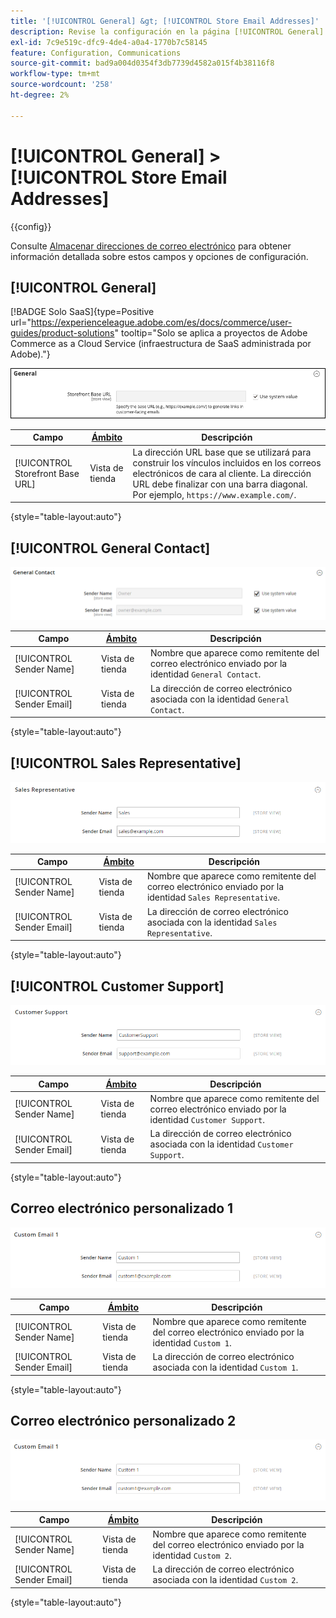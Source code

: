 ```yaml
---
title: '[!UICONTROL General] &gt; [!UICONTROL Store Email Addresses]'
description: Revise la configuración en la página [!UICONTROL General] &gt; [!UICONTROL Store Email Addresses] del administrador de Commerce.
exl-id: 7c9e519c-dfc9-4de4-a0a4-1770b7c58145
feature: Configuration, Communications
source-git-commit: bad9a004d0354f3db7739d4582a015f4b38116f8
workflow-type: tm+mt
source-wordcount: '258'
ht-degree: 2%

---
```


# [!UICONTROL General] > [!UICONTROL Store Email Addresses]

{{config}}

Consulte [Almacenar direcciones de correo electrónico](../../getting-started/store-details.md#store-email-addresses) para obtener información detallada sobre estos campos y opciones de configuración.

## [!UICONTROL General]

[!BADGE Solo SaaS]{type=Positive url="https://experienceleague.adobe.com/es/docs/commerce/user-guides/product-solutions" tooltip="Solo se aplica a proyectos de Adobe Commerce as a Cloud Service (infraestructura de SaaS administrada por Adobe)."}

![Almacenar direcciones de correo electrónico > Contacto general](./assets/store-email-addresses-general-general.png)<!-- zoom -->

| Campo | [Ámbito](../../getting-started/websites-stores-views.md#scope-settings) | Descripción |
|--- |--- |--- |
| [!UICONTROL Storefront Base URL] | Vista de tienda | La dirección URL base que se utilizará para construir los vínculos incluidos en los correos electrónicos de cara al cliente. La dirección URL debe finalizar con una barra diagonal. Por ejemplo, `https://www.example.com/`. |

{style="table-layout:auto"}

## [!UICONTROL General Contact]

![Almacenar direcciones de correo electrónico > Contacto general](./assets/store-email-addresses-general-contact.png)<!-- zoom -->

| Campo | [Ámbito](../../getting-started/websites-stores-views.md#scope-settings) | Descripción |
|--- |--- |--- |
| [!UICONTROL Sender Name] | Vista de tienda | Nombre que aparece como remitente del correo electrónico enviado por la identidad `General Contact`. |
| [!UICONTROL Sender Email] | Vista de tienda | La dirección de correo electrónico asociada con la identidad `General Contact`. |

{style="table-layout:auto"}

## [!UICONTROL Sales Representative]

![Almacenar direcciones de correo electrónico > Representante de ventas](./assets/store-email-addresses-sales-rep.png)<!-- zoom -->

| Campo | [Ámbito](../../getting-started/websites-stores-views.md#scope-settings) | Descripción |
|--- |--- |--- |
| [!UICONTROL Sender Name] | Vista de tienda | Nombre que aparece como remitente del correo electrónico enviado por la identidad `Sales Representative`. |
| [!UICONTROL Sender Email] | Vista de tienda | La dirección de correo electrónico asociada con la identidad `Sales Representative`. |

{style="table-layout:auto"}

## [!UICONTROL Customer Support]

![Almacenar direcciones de correo electrónico > Atención al cliente](./assets/store-email-addresses-customer-support.png)<!-- zoom -->

| Campo | [Ámbito](../../getting-started/websites-stores-views.md#scope-settings) | Descripción |
|--- |--- |--- |
| [!UICONTROL Sender Name] | Vista de tienda | Nombre que aparece como remitente del correo electrónico enviado por la identidad `Customer Support`. |
| [!UICONTROL Sender Email] | Vista de tienda | La dirección de correo electrónico asociada con la identidad `Customer Support`. |

{style="table-layout:auto"}

## Correo electrónico personalizado 1

![Almacenar direcciones de correo electrónico > Correo electrónico personalizado 1](./assets/store-email-addresses-custom-email1.png)<!-- zoom -->

| Campo | [Ámbito](../../getting-started/websites-stores-views.md#scope-settings) | Descripción |
|--- |--- |--- |
| [!UICONTROL Sender Name] | Vista de tienda | Nombre que aparece como remitente del correo electrónico enviado por la identidad `Custom 1`. |
| [!UICONTROL Sender Email] | Vista de tienda | La dirección de correo electrónico asociada con la identidad `Custom 1`. |

{style="table-layout:auto"}

## Correo electrónico personalizado 2

![Almacenar direcciones de correo electrónico > Correo electrónico personalizado 2](./assets/store-email-addresses-custom-email1.png)<!-- zoom -->

| Campo | [Ámbito](../../getting-started/websites-stores-views.md#scope-settings) | Descripción |
|--- |--- |--- |
| [!UICONTROL Sender Name] | Vista de tienda | Nombre que aparece como remitente del correo electrónico enviado por la identidad `Custom 2`. |
| [!UICONTROL Sender Email] | Vista de tienda | La dirección de correo electrónico asociada con la identidad `Custom 2`. |

{style="table-layout:auto"}
